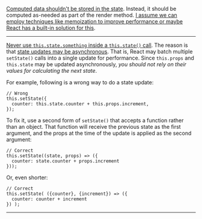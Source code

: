 [Computed data shouldn't be stored in the state]. Instead, it should be computed as-needed as part of the render method. [I assume we can employ techniques like memoization to improve performance or maybe React has a built-in solution for this][Memoization and PureComponents in React].

---

[Never use `this.state.something` inside a `this.state()` call]. The reason is that [state updates may be asynchronous]. That is, React may batch multiple `setState()` calls into a single update for performance. Since `this.props` and `this.state` may be updated asynchronously, _you should not rely on their values for calculating the next state_.

For example, following is a wrong way to do a state update:

    // Wrong
    this.setState({
      counter: this.state.counter + this.props.increment,
    });

To fix it, use a second form of `setState()` that accepts a function rather than an object. That function will receive the previous state as the first argument, and the props at the time of the update is applied as the second argument:

    // Correct
    this.setState((state, props) => ({
      counter: state.counter + props.increment
    }));

Or, even shorter:

    // Correct
    this.setState( ({counter}, {increment}) => ({
      counter: counter + increment
    }) );

---

[Computed data shouldn't be stored in the state]: https://stackoverflow.com/questions/25145857/react-js-having-state-based-on-other-state
[Memoization and PureComponents in React]: https://reactjs.org/blog/2018/06/07/you-probably-dont-need-derived-state.html#what-about-memoization
[Never use `this.state.something` inside a `this.state()` call]: https://stackoverflow.com/questions/25145857/react-js-having-state-based-on-other-state#comment85652520_40900154
[state updates may be asynchronous]: https://reactjs.org/docs/state-and-lifecycle.html#state-updates-may-be-asynchronous
